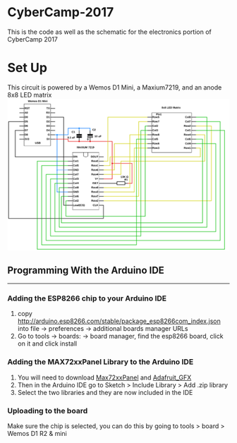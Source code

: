# CyberCamp-2017 #
This is the code as well as the schematic for the electronics portion of CyberCamp 2017

# Set Up #
This circuit is powered by a Wemos D1 Mini, a Maxium7219, and an anode 8x8 LED matrix
![The Circuit](/img/Cyber-Camp.svg?raw=true)

## Programming With the Arduino IDE ##
--------------------------------------

### Adding the ESP8266 chip to your Arduino IDE ###
1. copy http://arduino.esp8266.com/stable/package_esp8266com_index.json into file -> preferences -> additional boards manager URLs
 2. Go to tools -> boards: -> board manager, find the esp8266 board, click on it and click install


### Adding the MAX72xxPanel Library to the Arduino IDE ###
1. You will need to download [Max72xxPanel][download] and [Adafruit_GFX][gfx-download]
2. Then in the Arduino IDE go to Sketch > Include Library > Add .zip library
3. Select the two libraries and they are now included in the IDE


### Uploading to the board ###
Make sure the chip is selected, you can do this by going to tools > board > Wemos D1 R2 & mini





[download]: https://github.com/markruys/arduino-Max72xxPanel/archive/master.zip "Download Max72xxPanel library"
[gfx-download]: https://github.com/adafruit/Adafruit-GFX-Library "Download Adafruit GFX Graphics Library"
